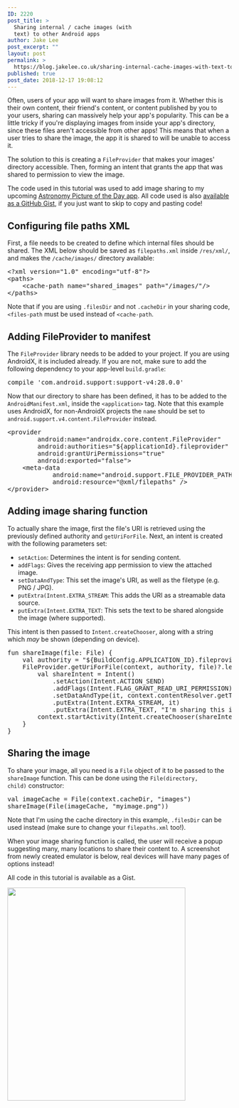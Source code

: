 ```yaml
---
ID: 2220
post_title: >
  Sharing internal / cache images (with
  text) to other Android apps
author: Jake Lee
post_excerpt: ""
layout: post
permalink: >
  https://blog.jakelee.co.uk/sharing-internal-cache-images-with-text-to-other-android-apps/
published: true
post_date: 2018-12-17 19:08:12
---
```

Often, users of your app will want to share images from it. Whether this is their own content, their friend's content, or content published by you to your users, sharing can massively help your app's popularity. This can be a little tricky if you're displaying images from inside your app's directory, since these files aren't accessible from other apps! This means that when a user tries to share the image, the app it is shared to will be unable to access it.

The solution to this is creating a <code>FileProvider</code> that makes your images' directory accessible. Then, forming an intent that grants the app that was shared to permission to view the image.<!--more-->

The code used in this tutorial was used to add image sharing to my upcoming <a href="https://github.com/JakeSteam/APODWallpaper">Astronomy Picture of the Day app</a>. All code used is also <a href="https://gist.github.com/JakeSteam/3a685edee460ad2497fd3827b70622df">available as a GitHub Gist</a>, if you just want to skip to copy and pasting code!
<h2>Configuring file paths XML</h2>
First, a file needs to be created to define which internal files should be shared. The XML below should be saved as <code>filepaths.xml</code> inside <code>/res/xml/</code>, and makes the <code>/cache/images/</code> directory available:
<pre>&lt;?xml version="1.0" encoding="utf-8"?&gt;
&lt;paths&gt;
    &lt;cache-path name="shared_images" path="/images/"/&gt;
&lt;/paths&gt;</pre>
Note that if you are using <code>.filesDir</code> and not <code>.cacheDir</code> in your sharing code, <code>&lt;files-path</code> must be used instead of <code>&lt;cache-path</code>.
<h2>Adding FileProvider to manifest</h2>
The <code>FileProvider</code> library needs to be added to your project. If you are using AndroidX, it is included already. If you are not, make sure to add the following dependency to your app-level <code>build.gradle</code>:
<pre>compile 'com.android.support:support-v4:28.0.0'</pre>
Now that our directory to share has been defined, it has to be added to the <code>AndroidManifest.xml</code>, inside the <code>&lt;application&gt;</code> tag. Note that this example uses AndroidX, for non-AndroidX projects the <code>name</code> should be set to <code>android.support.v4.content.FileProvider</code> instead.
<pre>&lt;provider
        android:name="androidx.core.content.FileProvider"
        android:authorities="${applicationId}.fileprovider"
        android:grantUriPermissions="true"
        android:exported="false"&gt;
    &lt;meta-data
            android:name="android.support.FILE_PROVIDER_PATHS"
            android:resource="@xml/filepaths" /&gt;
&lt;/provider&gt;</pre>
<h2>Adding image sharing function</h2>
To actually share the image, first the file's URI is retrieved using the previously defined authority and <code>getUriForFile</code>. Next, an intent is created with the following parameters set:
<ul>
 	<li><code>setAction</code>: Determines the intent is for sending content.</li>
 	<li><code>addFlags</code>: Gives the receiving app permission to view the attached image.</li>
 	<li><code>setDataAndType</code>: This set the image's URI, as well as the filetype (e.g. PNG / JPG).</li>
 	<li><code>putExtra(Intent.EXTRA_STREAM</code>: This adds the URI as a streamable data source.</li>
 	<li><code>putExtra(Intent.EXTRA_TEXT</code>: This sets the text to be shared alongside the image (where supported).</li>
</ul>
This intent is then passed to <code>Intent.createChooser</code>, along with a string which <em>may</em> be shown (depending on device).
<pre>fun shareImage(file: File) {
    val authority = "${BuildConfig.APPLICATION_ID}.fileprovider"
    FileProvider.getUriForFile(context, authority, file)?.let {
        val shareIntent = Intent()
            .setAction(Intent.ACTION_SEND)
            .addFlags(Intent.FLAG_GRANT_READ_URI_PERMISSION)
            .setDataAndType(it, context.contentResolver.getType(it))
            .putExtra(Intent.EXTRA_STREAM, it)
            .putExtra(Intent.EXTRA_TEXT, "I'm sharing this image!")
        context.startActivity(Intent.createChooser(shareIntent, "Share image to:"))
    }
}</pre>
<h2>Sharing the image</h2>
To share your image, all you need is a <code>File</code> object of it to be passed to the <code>shareImage</code> function. This can be done using the <code>File(directory, child)</code> constructor:
<pre>val imageCache = File(context.cacheDir, "images")
shareImage(File(imageCache, "myimage.png"))</pre>
Note that I'm using the cache directory in this example, <code>.filesDir</code> can be used instead (make sure to change your <code>filepaths.xml</code> too!).

When your image sharing function is called, the user will receive a popup suggesting many, many locations to share their content to. A screenshot from newly created emulator is below, real devices will have many pages of options instead!

All code in this tutorial is available as a Gist.

<a href="https://blog.jakelee.co.uk/wp-content/uploads/2018/12/sharing2.png"><img class="aligncenter size-full wp-image-2224" src="https://blog.jakelee.co.uk/wp-content/uploads/2018/12/sharing2.png" alt="" width="400" height="479" /></a>

&nbsp;
